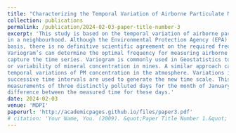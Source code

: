 ```yaml
---
title: "Characterizing the Temporal Variation of Airborne Particulate Matter using Variograms"
collection: publications
permalink: /publication/2024-02-03-paper-title-number-3
excerpt: 'This study is based on the temporal variation of airborne particulate matter concentration
in a neighbourhood. Although the Environmental Protection Agency (EPA) measures it on an hourly
basis, there is no definitive scientific agreement on the required frequency for these measurements.
Variogram’s can determine the optimal frequency for measuring airborne particles to effectively
capture the time series. Variogram is commonly used in Geostatistics to measure the spatial correlation
or variability of mineral concentration in mines. A similar approach can be used to examine the
temporal variations of PM concentration in the atmosphere. Variations in the PM concentration at
successive time intervals are used to generate the new time scale. This study compares the time series
measurements of three distinctly polluted days for the month of January. The analysis shows a clear
difference between the measured time for these days.'
date: 2024-02-03
venue: 'MDPI'
paperurl: 'http://academicpages.github.io/files/paper3.pdf'
# citation: 'Your Name, You. (2009). &quot;Paper Title Number 1.&quot; <i>MDPI</i>. 1(1).'
---
```

<!-- This paper is about the number 1. The number 2 is left for future work.

[Download paper here](http://academicpages.github.io/files/paper1.pdf)

Recommended citation: Your Name, You. (2009). "Paper Title Number 1." <i>Journal 1</i>. 1(1). -->